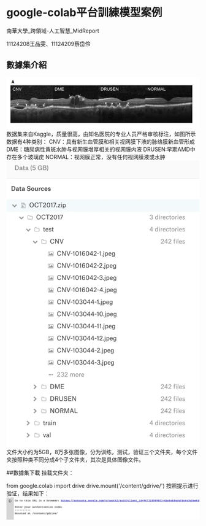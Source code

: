 # google-colab平台訓練模型案例
南華大學_跨領域-人工智慧_MidReport

11124208王品雯、11124209蔡岱伶
## 數據集介紹
![截圖01](https://github.com/aY-Dling/REPORT_Midterm/blob/main/%E6%88%AA%E5%9C%9601.png?raw=true)
数据集来自Kaggle，质量很高，由知名医院的专业人员严格审核标注，如图所示数据有4种类别：
  CNV：具有新生血管膜和相关视网膜下液的脉络膜新血管形成
  DME：糖尿病性黄斑水肿与视网膜增厚相关的视网膜内液
  DRUSEN:早期AMD中存在多个玻璃疣
  NORMAL：视网膜正常，没有任何视网膜液或水肿
  ![截圖02](https://github.com/aY-Dling/REPORT_Midterm/blob/main/%E6%88%AA%E5%9C%9602.png?raw=true)
文件大小约为5GB，8万多张图像，分为训练，测试，验证三个文件夹，每个文件夹按照种类不同分成4个子文件夹，其次是具体图像文件。

##數據集下載
挂载文件夹：

from google.colab import drive
drive.mount('/content/gdrive/')
按照提示进行验证，结果如下：
![截圖03](https://github.com/aY-Dling/REPORT_Midterm/blob/main/%E6%88%AA%E5%9C%9603.png?raw=true)
